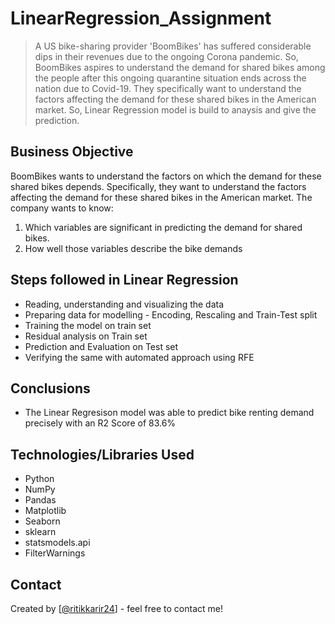 # LinearRegression_Assignment
> A US bike-sharing provider 'BoomBikes' has suffered considerable dips in their revenues due to the ongoing Corona pandemic. So, BoomBikes aspires to understand the demand for shared bikes among the people after this ongoing quarantine situation ends across the nation due to Covid-19. They specifically want to understand the factors affecting the demand for these shared bikes in the American market. So, Linear Regression model is build to anaysis and give the prediction. 


## Business Objective

BoomBikes wants to understand the factors on which the demand for these shared bikes depends. Specifically, they want to understand the factors affecting the      demand for these shared bikes in the American market. The company wants to know:
1. Which variables are significant in predicting the demand for shared bikes.
2. How well those variables describe the bike demands


## Steps followed in Linear Regression
* Reading, understanding and visualizing the data
* Preparing data  for modelling - Encoding, Rescaling and Train-Test split
* Training the model on train set
* Residual analysis on Train set
* Prediction and Evaluation on Test set
* Verifying the same with automated approach using RFE

<!-- You can include any other section that is pertinent to your problem -->


## Conclusions
- The Linear Regresison model was able to predict bike renting demand precisely with an R2 Score of 83.6%




## Technologies/Libraries Used
- Python 
- NumPy
- Pandas
- Matplotlib
- Seaborn
- sklearn
- statsmodels.api
- FilterWarnings

<!-- As the libraries versions keep on changing, it is recommended to mention the version of library used in this project -->

## Contact
Created by [[@ritikkarir24](https://github.com/ritikkarir24)] - feel free to contact me!


<!-- Optional -->
<!-- ## License -->
<!-- This project is open source and available under the [... License](). -->

<!-- You don't have to include all sections - just the one's relevant to your project -->
